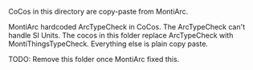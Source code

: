 <!-- (c) https://github.com/MontiCore/monticore -->
CoCos in this directory are copy-paste from MontiArc.

MontiArc hardcoded ArcTypeCheck in CoCos. 
The ArcTypeCheck can't handle SI Units.
The cocos in this folder replace ArcTypeCheck with MontiThingsTypeCheck.
Everything else is plain copy paste.

TODO: Remove this folder once MontiArc fixed this.